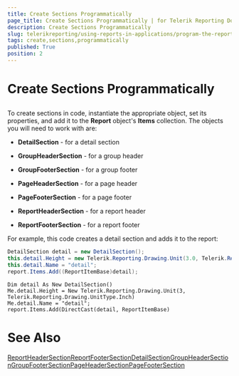 ```yaml
---
title: Create Sections Programmatically
page_title: Create Sections Programmatically | for Telerik Reporting Documentation
description: Create Sections Programmatically
slug: telerikreporting/using-reports-in-applications/program-the-report-definition/create-sections-programmatically
tags: create,sections,programmatically
published: True
position: 2
---
```


# Create Sections Programmatically



## 



To create sections in code, instantiate the appropriate object, set its properties, and add it to the __Report__  object's __Items__  collection. The objects you will need to work with are:

*  __DetailSection__  - for a detail section

*  __GroupHeaderSection__  - for a group header

*  __GroupFooterSection__  - for a group footer

*  __PageHeaderSection__  - for a page header

*  __PageFooterSection__  - for a page footer

*  __ReportHeaderSection__  - for a report header

*  __ReportFooterSection__  - for a report footer

For example, this code creates a detail section and adds it to the report:

	
````C#
DetailSection detail = new DetailSection();
this.detail.Height = new Telerik.Reporting.Drawing.Unit(3.0, Telerik.Reporting.Drawing.UnitType.Inch);
this.detail.Name = "detail";
report.Items.Add((ReportItemBase)detail);
````
````VB.NET
Dim detail As New DetailSection()
Me.detail.Height = New Telerik.Reporting.Drawing.Unit(3, Telerik.Reporting.Drawing.UnitType.Inch)
Me.detail.Name = "detail";
report.Items.Add(DirectCast(detail, ReportItemBase)
````



# See Also
[ReportHeaderSection](/reporting/api/Telerik.Reporting.ReportHeaderSection)[ReportFooterSection](/reporting/api/Telerik.Reporting.ReportFooterSection)[DetailSection](/reporting/api/Telerik.Reporting.DetailSection)[GroupHeaderSection](/reporting/api/Telerik.Reporting.GroupHeaderSection)[GroupFooterSection](/reporting/api/Telerik.Reporting.GroupFooterSection)[PageHeaderSection](/reporting/api/Telerik.Reporting.PageHeaderSection)[PageFooterSection](/reporting/api/Telerik.Reporting.PageFooterSection)
